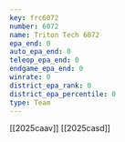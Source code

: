 ```yaml
---
key: frc6072
number: 6072
name: Triton Tech 6072
epa_end: 0
auto_epa_end: 0
teleop_epa_end: 0
endgame_epa_end: 0
winrate: 0
district_epa_rank: 0
district_epa_percentile: 0
type: Team
---
```

[[2025caav]]
[[2025casd]]
